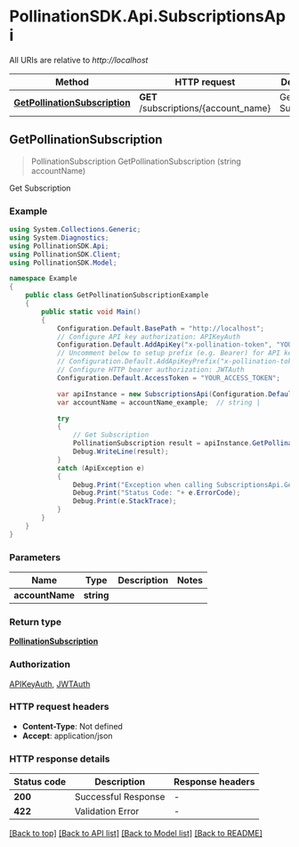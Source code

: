 # PollinationSDK.Api.SubscriptionsApi

All URIs are relative to *http://localhost*

Method | HTTP request | Description
------------- | ------------- | -------------
[**GetPollinationSubscription**](SubscriptionsApi.md#getpollinationsubscription) | **GET** /subscriptions/{account_name} | Get Subscription



## GetPollinationSubscription

> PollinationSubscription GetPollinationSubscription (string accountName)

Get Subscription

### Example

```csharp
using System.Collections.Generic;
using System.Diagnostics;
using PollinationSDK.Api;
using PollinationSDK.Client;
using PollinationSDK.Model;

namespace Example
{
    public class GetPollinationSubscriptionExample
    {
        public static void Main()
        {
            Configuration.Default.BasePath = "http://localhost";
            // Configure API key authorization: APIKeyAuth
            Configuration.Default.AddApiKey("x-pollination-token", "YOUR_API_KEY");
            // Uncomment below to setup prefix (e.g. Bearer) for API key, if needed
            // Configuration.Default.AddApiKeyPrefix("x-pollination-token", "Bearer");
            // Configure HTTP bearer authorization: JWTAuth
            Configuration.Default.AccessToken = "YOUR_ACCESS_TOKEN";

            var apiInstance = new SubscriptionsApi(Configuration.Default);
            var accountName = accountName_example;  // string | 

            try
            {
                // Get Subscription
                PollinationSubscription result = apiInstance.GetPollinationSubscription(accountName);
                Debug.WriteLine(result);
            }
            catch (ApiException e)
            {
                Debug.Print("Exception when calling SubscriptionsApi.GetPollinationSubscription: " + e.Message );
                Debug.Print("Status Code: "+ e.ErrorCode);
                Debug.Print(e.StackTrace);
            }
        }
    }
}
```

### Parameters


Name | Type | Description  | Notes
------------- | ------------- | ------------- | -------------
 **accountName** | **string**|  | 

### Return type

[**PollinationSubscription**](PollinationSubscription.md)

### Authorization

[APIKeyAuth](../README.md#APIKeyAuth), [JWTAuth](../README.md#JWTAuth)

### HTTP request headers

- **Content-Type**: Not defined
- **Accept**: application/json

### HTTP response details
| Status code | Description | Response headers |
|-------------|-------------|------------------|
| **200** | Successful Response |  -  |
| **422** | Validation Error |  -  |

[[Back to top]](#)
[[Back to API list]](../README.md#documentation-for-api-endpoints)
[[Back to Model list]](../README.md#documentation-for-models)
[[Back to README]](../README.md)

